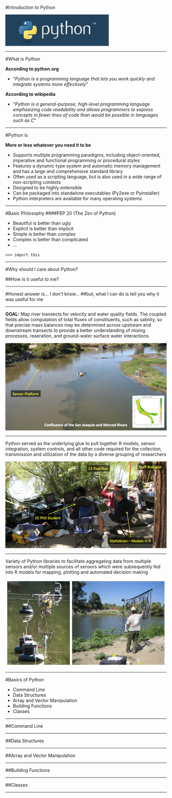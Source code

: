 #Introduction to Python

![python logo](../images/python.png)

---

#What is Python

**According to python.org** 

* "*Python is a programming language that lets you work quickly and integrate systems more effectively*"

**According to wikipedia** 

* "*Python is a general-purpose, high-level programming language emphasizing code readability and allows programmers to express concepts in fewer lines of code than would be possible in languages such as C*"

---

#Python is

**More or less whatever you need it to be** 

* Supports multiple programming paradigms, including object-oriented, imperative and functional programming or procedural styles
* Features a dynamic type system and automatic memory management and has a large and comprehensive standard library
* Often used as a scripting language, but is also used in a wide range of non-scripting contexts
* Designed to be highly extensible
* Can be packaged into standalone executables (Py2exe or Pyinstaller)
* Python interpreters are available for many operating systems

---

#Basic Philosophy
####PEP 20 (The Zen of Python)
* Beautiful is better than ugly
* Explicit is better than implicit
* Simple is better than complex
* Complex is better than complicated
* ...

```
>>> import this
```

---

#Why should I care about Python?

##How is it useful to me?

---

#Honest answer is... I don't know...
##but, what I can do is tell you why it was useful for me

---

**GOAL:** Map river transects for velocity and water quality fields. The coupled fields allow computation of total fluxes of constituents, such as salinity, so that precise mass balances may be determined across upstream and downstream transects to provide a better understanding of mixing processes, reaeration, and ground-water surface water interactions.


![River Confluence](../images/merced.png)

---

Python served as the underlying glue to pull together R models, sensor integration, system controls, and all other code required for the collection, transmission and utilization of the data by a diverse grouping of researchers

![Science!](../images/people.png)

---

Variety of Python libraries to facilitate aggregating data from multiple sensors and/or multiple sources of sensors which were subsequently fed into R models for mapping, plotting and automated decision making

![Multimodal](../images/multiple.png)

---

#Basics of Python
* Command Line
* Data Structures
* Array and Vector Manipulation
* Building Functions
* Classes

---

##Command Line

---

##Data Structures

---

##Array and Vector Manipulation

---

##Building Functions

---

##Classes

---



